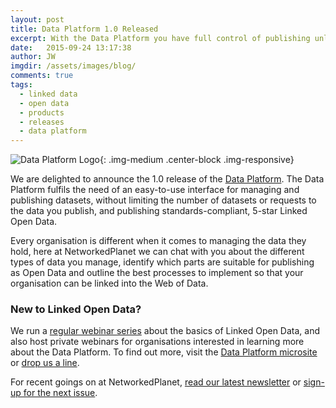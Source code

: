 ```yaml
---
layout: post
title: Data Platform 1.0 Released
excerpt: With the Data Platform you have full control of publishing unlimited datasets in the admin control panel, while still publishing data as standards-compliant, 5 star Linked Open Data. We also offer a 50% discount to not-for-profit and public sector organisations.
date:   2015-09-24 13:17:38
author: JW
imgdir:	/assets/images/blog/
comments: true
tags:
  - linked data
  - open data
  - products
  - releases
  - data platform
---
```


![Data Platform Logo]({{page.imgdir}}dataplatform_logo_600.png){: .img-medium .center-block .img-responsive}

We are delighted to announce the 1.0 release of the [Data Platform](http://dataplatform.co.uk/). The Data Platform fulfils the need of an easy-to-use interface for managing and publishing datasets, without limiting the number of datasets or requests to the data you publish, and publishing standards-compliant, 5-star Linked Open Data. 

Every organisation is different when it comes to managing the data they hold, here at NetworkedPlanet we can chat with you about the different types of data you manage, identify which parts are suitable for publishing as Open Data and outline the best processes to implement so that your organisation can be linked into the Web of Data.

### New to Linked Open Data?

We run a [regular webinar series](http://www.eventbrite.co.uk/o/networkedplanet-limited-8359397016) about the basics of Linked Open Data, and also host private webinars for organisations interested in learning more about the Data Platform. To find out more, visit the [Data Platform microsite](http://dataplatform.co.uk/) or [drop us a line](http://networkedplanet.com/#contact).

For recent goings on at NetworkedPlanet, [read our latest newsletter](http://bit.ly/1KDRDiz) or [sign-up for the next issue](http://networkedplanet.us11.list-manage.com/subscribe?u=62daac7ae19a90ef03ea3bd42&id=a797a2dd15).
